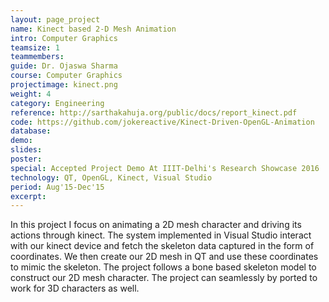 ```yaml
---
layout: page_project
name: Kinect based 2-D Mesh Animation
intro: Computer Graphics
teamsize: 1
teammembers: 
guide: Dr. Ojaswa Sharma
course: Computer Graphics
projectimage: kinect.png
weight: 4
category: Engineering
reference: http://sarthakahuja.org/public/docs/report_kinect.pdf
code: https://github.com/jokereactive/Kinect-Driven-OpenGL-Animation
database: 
demo:
slides: 
poster: 
special: Accepted Project Demo At IIIT-Delhi's Research Showcase 2016
technology: QT, OpenGL, Kinect, Visual Studio
period: Aug'15-Dec'15
excerpt: 
---
```

In this project I focus on animating a 2D mesh character and driving its actions through kinect. 
The system implemented in Visual Studio interact with our kinect device and fetch the skeleton data captured in the form of coordinates. We then create our 2D mesh in QT and use these coordinates to mimic the skeleton. The project follows a bone based skeleton model to construct our 2D mesh character. The project can seamlessly by ported to work for 3D characters as well.